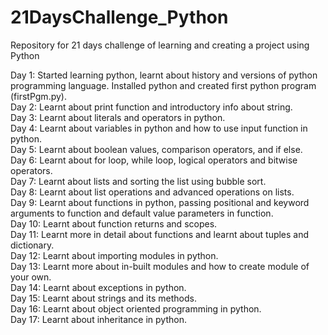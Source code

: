 # 21DaysChallenge_Python
Repository for 21 days challenge of learning and creating a project using Python

Day 1: Started learning python, learnt about history and versions of python programming language. Installed python and created first python program (firstPgm.py).  
Day 2: Learnt about print function and introductory info about string.  
Day 3: Learnt about literals and operators in python.  
Day 4: Learnt about variables in python and how to use input function in python.  
Day 5: Learnt about boolean values, comparison operators, and if else.  
Day 6: Learnt about for loop, while loop, logical operators and bitwise operators.  
Day 7: Learnt about lists and sorting the list using bubble sort.  
Day 8: Learnt about list operations and advanced operations on lists.  
Day 9: Learnt about functions in python, passing positional and keyword arguments to function and default value parameters in function.  
Day 10: Learnt about function returns and scopes.  
Day 11: Learnt more in detail about functions and learnt about tuples and dictionary.  
Day 12: Learnt about importing modules in python.  
Day 13: Learnt more about in-built modules and how to create module of your own.  
Day 14: Learnt about exceptions in python.  
Day 15: Learnt about strings and its methods.  
Day 16: Learnt about object oriented programming in python.  
Day 17: Learnt about inheritance in python.  
